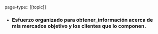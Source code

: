 page-type:: [[topic]]
- ### Esfuerzo organizado para obtener_información acerca de mis mercados objetivo y los clientes que lo componen.


